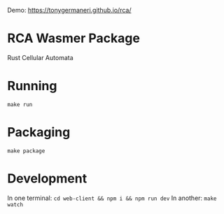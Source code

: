 Demo: https://tonygermaneri.github.io/rca/

# RCA Wasmer Package

Rust Cellular Automata

# Running

`make run`

# Packaging

`make package`

# Development

In one terminal: `cd web-client && npm i && npm run dev`
In another: `make watch`